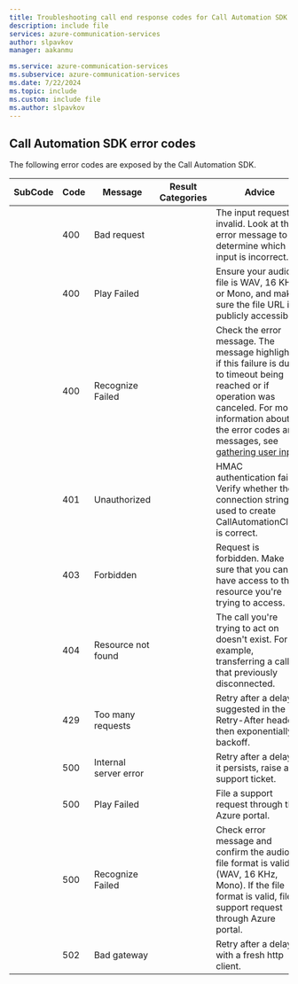 ```yaml
---
title: Troubleshooting call end response codes for Call Automation SDK
description: include file
services: azure-communication-services
author: slpavkov
manager: aakanmu

ms.service: azure-communication-services
ms.subservice: azure-communication-services
ms.date: 7/22/2024
ms.topic: include
ms.custom: include file
ms.author: slpavkov
---
```

## Call Automation SDK error codes

The following error codes are exposed by the Call Automation SDK.

| SubCode | Code | Message | Result Categories | Advice |
|--- |--- |--- |--- |--- |
| | 400 | Bad request | | The input request is invalid. Look at the error message to determine which input is incorrect. |
| | 400 | Play Failed | | Ensure your audio file is WAV, 16 KHz, or Mono, and make sure the file URL is publicly accessible. |
| | 400 | Recognize Failed | | Check the error message. The message highlights if this failure is due to timeout being reached or if operation was canceled. For more information about the error codes and messages, see [gathering user input](../../../how-tos/call-automation/recognize-action.md#event-codes). |
| | 401 | Unauthorized | | HMAC authentication failed. Verify whether the connection string used to create CallAutomationClient is correct. |
| | 403 | Forbidden | | Request is forbidden. Make sure that you can have access to the resource you're trying to access. |
| | 404 | Resource not found | | The call you're trying to act on doesn't exist. For example, transferring a call that previously disconnected. |
| | 429 | Too many requests | | Retry after a delay suggested in the Retry-After header, then exponentially backoff. |
| | 500 | Internal server error | | Retry after a delay. If it persists, raise a support ticket. |
| | 500 | Play Failed | | File a support request through the Azure portal. |
| | 500 | Recognize Failed | | Check error message and confirm the audio file format is valid (WAV, 16 KHz, Mono). If the file format is valid, file a support request through Azure portal. |
| | 502 | Bad gateway | | Retry after a delay with a fresh http client. |
